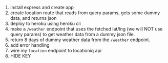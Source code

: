1. install express and create app
1. create location route that reads from query params, gets some dummy data, and returns json
1. deploy to heroku using heroku cli
1. make a `/weather` endpoint that uses the fetched lat/lng (we will NOT use query params) to get weather data from a dummy json file. 
1. return 8 days of dummy weather data from the `/weather` endpoint.
1. add error handling
1. wire my `location` endpoint to locationiq api
1. HIDE KEY